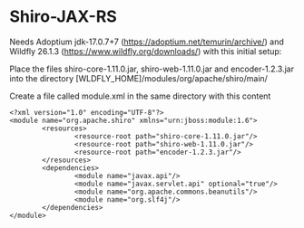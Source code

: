 # Shiro-JAX-RS

Needs Adoptium jdk-17.0.7+7 (https://adoptium.net/temurin/archive/) and Wildfly 26.1.3 (https://www.wildfly.org/downloads/) with this initial setup:

Place the files shiro-core-1.11.0.jar, shiro-web-1.11.0.jar and encoder-1.2.3.jar into the directory [WLDFLY_HOME]/modules/org/apache/shiro/main/

Create a file called module.xml in the same directory with this content
```
<?xml version="1.0" encoding="UTF-8"?>
<module name="org.apache.shiro" xmlns="urn:jboss:module:1.6">
        <resources>
                <resource-root path="shiro-core-1.11.0.jar"/>
                <resource-root path="shiro-web-1.11.0.jar"/>
                <resource-root path="encoder-1.2.3.jar"/>
        </resources>
        <dependencies>
                <module name="javax.api"/>
                <module name="javax.servlet.api" optional="true"/>
                <module name="org.apache.commons.beanutils"/>
                <module name="org.slf4j"/>
        </dependencies>
</module>
```
